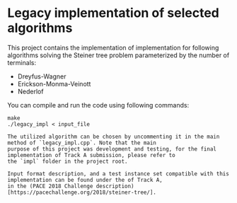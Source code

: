 # Legacy implementation of selected algorithms

This project contains the implementation of implementation for following algorithms solving the Steiner tree problem
parameterized by the number of terminals:

* Dreyfus-Wagner
* Erickson-Monma-Veinott
* Nederlof

You can compile and run the code using following commands:

```
make
./legacy_impl < input_file

The utilized algorithm can be chosen by uncommenting it in the main method of `legacy_impl.cpp`. Note that the main
purpose of this project was development and testing, for the final implementation of Track A submission, please refer to
the `impl` folder in the project root.

Input format description, and a test instance set compatible with this implementation can be found under the of Track A,
in the (PACE 2018 Challenge description)[https://pacechallenge.org/2018/steiner-tree/].
